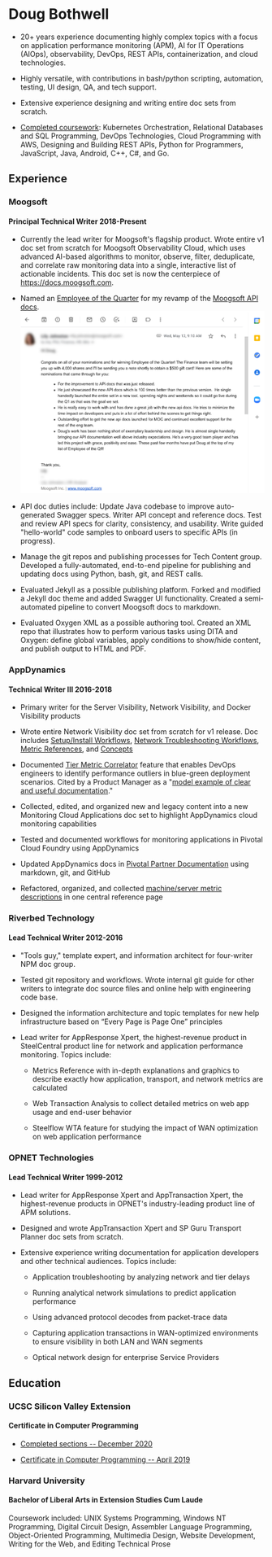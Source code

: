 
# Doug Bothwell

* 20+ years experience documenting highly complex topics with a focus on application performance monitoring (APM), AI for IT Operations (AIOps), observability, DevOps, REST APIs, containerization, and cloud technologies.

* Highly versatile, with contributions in bash/python scripting, automation, testing, UI design, QA, and tech support.

* Extensive experience designing and writing entire doc sets from scratch.

* [Completed coursework](https://github.com/douglas-j-bothwell/douglas-j-bothwell.github.io/blob/master/cv/ucsc-sv-2021-07.png): Kubernetes Orchestration, Relational Databases and SQL Programming, DevOps Technologies, Cloud Programming with AWS, Designing and Building REST APIs, Python for Programmers, JavaScript, Java, Android, C++, C#, and Go.

## Experience

### Moogsoft
#### Principal Technical Writer 2018-Present

* Currently the lead writer for Moogsoft's flagship product.  Wrote entire v1 doc set from scratch for Moogsoft Observability Cloud, which uses advanced AI-based algorithms to monitor, observe, filter, deduplicate, and correlate raw monitoring data into a single, interactive list of actionable incidents. This doc set is now the centerpiece of https://docs.moogsoft.com.

* Named an [Employee of the Quarter](https://github.com/douglas-j-bothwell/douglas-j-bothwell.github.io/blob/master/cv/moogsoft-eotq-may-2021.png) for my revamp of the [Moogsoft API docs](https://api.docs.moogsoft.com/reference/overview).
    <img src="https://github.com/douglas-j-bothwell/douglas-j-bothwell.github.io/blob/master/cv/moogsoft-eotq-may-2021.png" alt="doug-bothwell-eotq-feedback">

* API doc duties include: Update Java codebase to improve auto-generated Swagger specs. Writer API concept and reference docs. Test and review API specs for clarity, consistency, and usability. Write guided "hello-world" code samples to onboard users to specific APIs (in progress).

* Manage the git repos and publishing processes for Tech Content group. Developed a fully-automated, end-to-end pipeline for publishing and updating docs using Python, bash, git, and REST calls.

* Evaluated Jekyll as a possible publishing platform. Forked and modified a Jekyll doc theme and added Swagger UI functionality. Created a semi-automated pipeline to convert Moogsoft docs to markdown.

* Evaluated Oxygen XML as a possible authoring tool. Created an XML repo that illustrates how to perform various tasks using DITA and Oxygen: define global variables, apply conditions to show/hide content, and publish output to HTML and PDF.  

### AppDynamics
#### Technical Writer III 2016-2018

* Primary writer for the Server Visibility, Network Visibility, and Docker Visibility products

* Wrote entire Network Visibility doc set from scratch for v1 release. Doc includes [Setup/Install Workflows](https://docs.appdynamics.com/display/PRO44/Set+Up+Network+Visibility), [Network Troubleshooting Workflows](https://docs.appdynamics.com/display/PRO44/Network+Visibility+Workflows+and+Example+Use+Cases), [Metric References](https://docs.appdynamics.com/display/PRO44/Network+Visibility+Metrics), and [Concepts](https://docs.appdynamics.com/display/PRO44/Network+Visibility+Concepts)

* Documented [Tier Metric Correlator](https://docs.appdynamics.com/display/PRO44/Tier+Metric+Correlator) feature that enables DevOps engineers to identify performance outliers in blue-green deployment scenarios. Cited by a Product Manager as a "[model example of clear and useful documentation](https://github.com/douglas-j-bothwell/douglas-j-bothwell.github.io/blob/master/cv/moogsoft-eotq-may-2021.png)."

* Collected, edited, and organized new and legacy content into a new Monitoring Cloud Applications doc set to highlight AppDynamics cloud monitoring capabilities

* Tested and documented workflows for monitoring applications in Pivotal Cloud Foundry using AppDynamics

* Updated AppDynamics docs in [Pivotal Partner Documentation](https://docs.pivotal.io/partners/appdynamics/index.html) using markdown, git, and GitHub

* Refactored, organized, and collected [machine/server metric descriptions](https://docs.appdynamics.com/display/PRO44/Hardware+Resources+Metrics) in one central reference page


### Riverbed Technology
#### Lead Technical Writer 2012-2016

* "Tools guy," template expert, and information architect for four-writer NPM doc group.

* Tested git repository and workflows. Wrote internal git guide for other writers to integrate doc source files and online help with engineering code base.

* Designed the information architecture and topic templates for new help infrastructure based on “Every Page is Page One” principles

* Lead writer for AppResponse Xpert, the highest-revenue product in SteelCentral product line for network and application performance monitoring. Topics include:

     * Metrics Reference with in-depth explanations and graphics to describe exactly how application, transport, and network metrics are calculated

     * Web Transaction Analysis to collect detailed metrics on web app usage and end-user behavior

     * Steelflow WTA feature for studying the impact of WAN optimization on web application performance


### OPNET Technologies
#### Lead Technical Writer 1999-2012

* Lead writer for AppResponse Xpert and AppTransaction Xpert, the highest-revenue products in OPNET's industry-leading product line of APM solutions.

* Designed and wrote AppTransaction Xpert and SP Guru Transport Planner doc sets from scratch.

* Extensive experience writing documentation for application developers and other technical audiences. Topics include:

     * Application troubleshooting by analyzing network and tier delays

     * Running analytical network simulations to predict application performance

     * Using advanced protocol decodes from packet-trace data

     * Capturing application transactions in WAN-optimized environments to ensure visibility in both LAN and WAN segments

     * Optical network design for enterprise Service Providers

## Education

### UCSC Silicon Valley Extension

#### Certificate in Computer Programming


* [Completed sections -- December 2020](https://github.com/douglas-j-bothwell/douglas-j-bothwell.github.io/blob/master/cv/ucsc-sv-2021-07.png)

* [Certificate in Computer Programming -- April 2019](https://github.com/douglas-j-bothwell/douglas-j-bothwell.github.io/blob/master/cv/doug-bothwell-ucsc-certificate-computer-programming.png)


### Harvard University

#### Bachelor of Liberal Arts in Extension Studies Cum Laude

Coursework included: UNIX Systems Programming, Windows NT
Programming, Digital Circuit Design, Assembler Language Programming,
Object-Oriented Programming, Multimedia Design, Website Development,
Writing for the Web, and Editing Technical Prose
